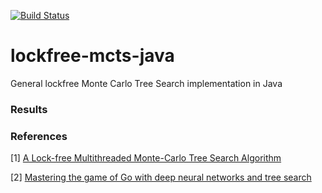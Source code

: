 [![Build Status](https://travis-ci.org/lake4790k/lockfree-mcts-java.svg?branch=master)](https://travis-ci.org/lake4790k/lockfree-mcts-java)

# lockfree-mcts-java
General lockfree Monte Carlo Tree Search implementation in Java

### Results

### References

[1] [A Lock-free Multithreaded Monte-Carlo Tree Search Algorithm](
https://webdocs.cs.ualberta.ca/~mmueller/ps/enzenberger-mueller-acg12.pdf)

[2] [Mastering the game of Go with deep neural networks and tree search](http://willamette.edu/~levenick/cs448/goNature.pdf)
